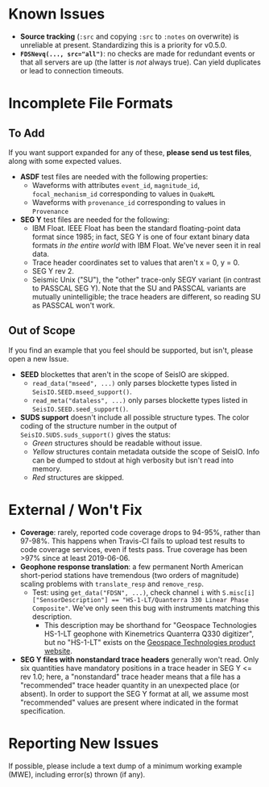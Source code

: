 # Known Issues
* **Source tracking** (`:src` and copying `:src` to `:notes` on overwrite) is unreliable at present. Standardizing this is a priority for v0.5.0.
* **`FDSNevq(..., src="all")`**: no checks are made for redundant events or that all servers are up (the latter is *not* always true). Can yield duplicates or lead to connection timeouts.

# Incomplete File Formats
## To Add
If you want support expanded for any of these, **please send us test files**, along with some expected values. 
* **ASDF** test files are needed with the following properties:
  + Waveforms with attributes `event_id`, `magnitude_id`, `focal_mechanism_id`
  corresponding to values in `QuakeML`
  + Waveforms with `provenance_id` corresponding to values in `Provenance`
* **SEG Y** test files are needed for the following:
  + IBM Float. IEEE Float has been the standard floating-point data format since 1985; in fact, SEG Y is one of four extant binary data formats *in the entire world* with IBM Float. We've never seen it in real data.
  + Trace header coordinates set to values that aren't x = 0, y = 0.
  + SEG Y rev 2.
  + Seismic Unix ("SU"), the "other" trace-only SEGY variant (in contrast to PASSCAL SEG Y). Note that the SU and PASSCAL variants are mutually unintelligible; the trace headers are different, so reading SU as PASSCAL won't work.

## Out of Scope
If you find an example that you feel should be supported, but isn't, please open a new Issue.
* **SEED** blockettes that aren't in the scope of SeisIO are skipped.
  + `read_data("mseed", ...)` only parses blockette types listed in `SeisIO.SEED.mseed_support()`.
  + `read_meta("dataless", ...)` only parses blockette types listed in `SeisIO.SEED.seed_support()`.
* **SUDS support** doesn't include all possible structure types. The color coding of the structure number in the output of `SeisIO.SUDS.suds_support()` gives the status:
  + *Green* structures should be readable without issue.
  + *Yellow* structures contain metadata outside the scope of SeisIO. Info can be dumped to stdout at high verbosity but isn't read into memory.
  + *Red* structures are skipped.

# External / Won't Fix
* **Coverage**: rarely, reported code coverage drops to 94-95%, rather than 97-98%. This happens when Travis-CI fails to upload test results to code coverage services, even if tests pass. True coverage has been >97% since at least 2019-06-06.
* **Geophone response translation**: a few permanent North American short-period stations have tremendous (two orders of magnitude) scaling problems with `translate_resp` and `remove_resp`.
  * Test: using `get_data("FDSN", ...)`, check channel ``i`` with ``S.misc[i]["SensorDescription"] == "HS-1-LT/Quanterra 330 Linear Phase Composite"``. We've only seen this bug with instruments matching this description.
    + This description may be shorthand for "Geospace Technologies HS-1-LT geophone with Kinemetrics Quanterra Q330 digitizer", but no "HS-1-LT" exists on the [Geospace Technologies product website](https://www.geospace.com/sensors/).
* **SEG Y files with nonstandard trace headers** generally won't read. Only six quantities have mandatory positions in a trace header in SEG Y <= rev 1.0; here, a "nonstandard" trace header means that a file has a "recommended" trace header quantity in an unexpected place (or absent). In order to support the SEG Y format at all, we assume most "recommended" values are present where indicated in the format specification.

# Reporting New Issues
If possible, please include a text dump of a minimum working example (MWE), including error(s) thrown (if any).
